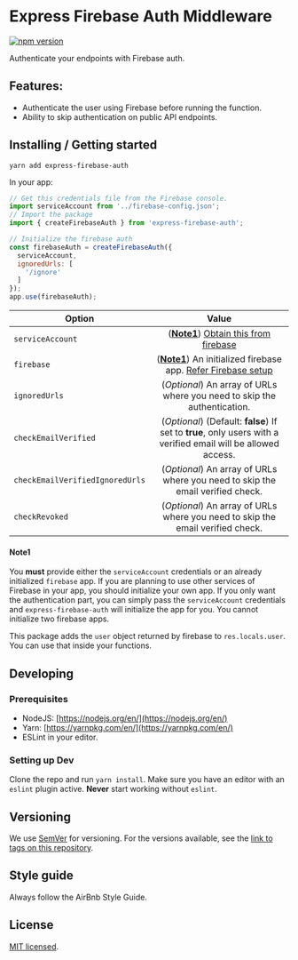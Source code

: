 # Express Firebase Auth Middleware
[![npm version](https://badge.fury.io/js/express-firebase-auth.svg)](https://badge.fury.io/js/express-firebase-auth)

Authenticate your endpoints with Firebase auth.

## Features:

- Authenticate the user using Firebase before running the function.
- Ability to skip authentication on public API endpoints.


## Installing / Getting started

```shell
yarn add express-firebase-auth
```

In your app:

```javascript
// Get this credentials file from the Firebase console.
import serviceAccount from '../firebase-config.json';
// Import the package
import { createFirebaseAuth } from 'express-firebase-auth';

// Initialize the firebase auth
const firebaseAuth = createFirebaseAuth({
  serviceAccount,
  ignoredUrls: [
    '/ignore'
  ]
});
app.use(firebaseAuth);
```

| Option                  | Value                                                                                                                     |
| -------------           |:-------------------------------------------------------------------------------------------------------------------------:|
| `serviceAccount`        | ([**Note1**](#note1)) [Obtain this from firebase](https://firebase.google.com/docs/admin/setup#initialize_the_sdk)        |
| `firebase`              | ([**Note1**](#note1)) An initialized firebase app. [Refer Firebase setup](https://firebase.google.com/docs/admin/setup)   |
| `ignoredUrls`           | (*Optional*) An array of URLs where you need to skip the authentication.                                                  |
| `checkEmailVerified`    | (*Optional*) (Default: **false**) If set to **true**, only users with a verified email will be allowed access.            |
| `checkEmailVerifiedIgnoredUrls`    | (*Optional*) An array of URLs where you need to skip the email verified check.                                 |
| `checkRevoked`          | (*Optional*) An array of URLs where you need to skip the email verified check.                                            |

#### Note1
You **must** provide either the `serviceAccount` credentials or an already initialized `firebase` app.
If you are planning to use other services of Firebase in your app, you should initialize your own app.
If you only want the authentication part, you can simply pass the `serviceAccount` credentials and `express-firebase-auth` will initialize the app for you.
You cannot initialize two firebase apps.

This package adds the `user` object returned by firebase to `res.locals.user`. You can use that inside your functions.

## Developing

### Prerequisites
- NodeJS: [https://nodejs.org/en/](https://nodejs.org/en/)
- Yarn: [https://yarnpkg.com/en/](https://yarnpkg.com/en/)
- ESLint in your editor.


### Setting up Dev

Clone the repo and run `yarn install`. Make sure you have an editor with an `eslint` plugin active. **Never** start working without `eslint`.


## Versioning

We use [SemVer](http://semver.org/) for versioning. For the versions available, see the [link to tags on this repository](/tags).

## Style guide

Always follow the AirBnb Style Guide.

## License

[MIT licensed](./LICENSE).